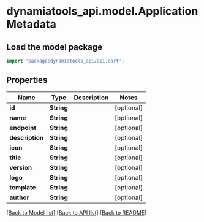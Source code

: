 # dynamiatools_api.model.ApplicationMetadata

## Load the model package
```dart
import 'package:dynamiatools_api/api.dart';
```

## Properties
Name | Type | Description | Notes
------------ | ------------- | ------------- | -------------
**id** | **String** |  | [optional] 
**name** | **String** |  | [optional] 
**endpoint** | **String** |  | [optional] 
**description** | **String** |  | [optional] 
**icon** | **String** |  | [optional] 
**title** | **String** |  | [optional] 
**version** | **String** |  | [optional] 
**logo** | **String** |  | [optional] 
**template** | **String** |  | [optional] 
**author** | **String** |  | [optional] 

[[Back to Model list]](../README.md#documentation-for-models) [[Back to API list]](../README.md#documentation-for-api-endpoints) [[Back to README]](../README.md)


